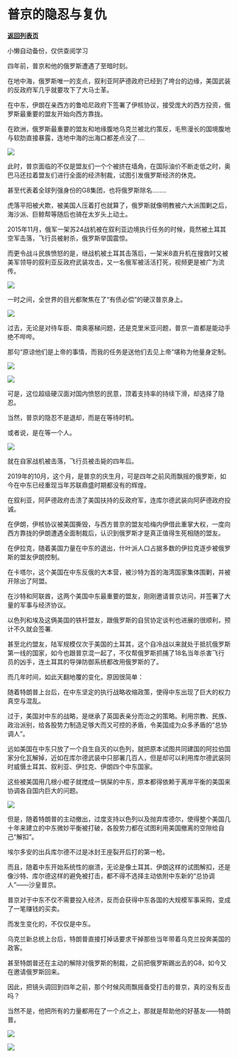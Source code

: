# 普京的隐忍与复仇

[**返回列表页**](/gzh/政事堂2019)

小懒自动备份，仅供查阅学习

  

四年前，普京和他的俄罗斯遭遇了至暗时刻。

  

在地中海，俄罗斯唯一的支点，叙利亚阿萨德政府已经到了垮台的边缘，美国武装的反政府军几乎就要攻下了大马士革。

  

在中东，伊朗在亲西方的鲁哈尼政府下签署了伊核协议，接受庞大的西方投资，俄罗斯最重要的盟友开始向西方靠拢。

  

在欧洲，俄罗斯最重要的盟友和地缘腹地乌克兰被北约策反，毛熊漫长的国境腹地与软肋直接暴露，连地中海的出海口都差点没了....

  

![](https://mmbiz.qpic.cn/mmbiz_jpg/rxhS23yu8cOiaCe36a6A1KKAMtnEpLWCTZDicuFUkbR8IXqMFHpeKI3p4Sm7RaIl0nTFdE9ichePogvQkHpaibQybw/640?wx_fmt=jpeg)

  

此时，普京面临的不仅是盟友们一个个被挤在墙角，在国际油价不断走低之时，奥巴马还拉着盟友们进行全面的经济制裁，试图引发俄罗斯经济的休克。

  

甚至代表着全球列强身份的G8集团，也将俄罗斯除名........

  

虎落平阳被犬欺，被美国人压着打也就算了，俄罗斯就像明教被六大派围剿之后，海沙派、巨鲸帮等随后也骑在太岁头上动土。

  

2015年11月，俄军一架苏24战机被在叙利亚边境执行任务的时候，竟然被土耳其空军击落，飞行员被射杀，俄罗斯举国震惊。

  

而更令战斗民族愤怒的是，继战机被土耳其击落后，一架米8直升机在搜救时又被美军领导的叙利亚反政府武装攻击，又一名俄军被活活打死，视频更是被广为流传。

  

![](https://mmbiz.qpic.cn/mmbiz_jpg/rxhS23yu8cOiaCe36a6A1KKAMtnEpLWCTGicOxeNibOFSM2FAiaoOl9j1icctyDx0AkaQakKVHV8tcXEGShWconuN9g/640?wx_fmt=jpeg)

  

一时之间，全世界的目光都聚焦在了“有债必偿”的硬汉普京身上。

  

![](https://mmbiz.qpic.cn/mmbiz_jpg/rxhS23yu8cOiaCe36a6A1KKAMtnEpLWCT69f9pfKZiaNkCwHcFgZ2y0xhTkOkqkxyKzlDxyECBAG6o98eLagM6pA/640?wx_fmt=jpeg)

  

过去，无论是对待车臣、南奥塞梯问题，还是克里米亚问题，普京一直都是能动手绝不哔哔。

  

那句“原谅他们是上帝的事情，而我的任务是送他们去见上帝”堪称为他量身定制。

  

![](https://mmbiz.qpic.cn/mmbiz_png/rxhS23yu8cOiaCe36a6A1KKAMtnEpLWCTUHed4K6fH39uM1W4icgwlMv8fTqTmFSdGOFibYgCQBtssTuFwyZ79wAA/640?wx_fmt=png)

![](https://mmbiz.qpic.cn/mmbiz_png/rxhS23yu8cOiaCe36a6A1KKAMtnEpLWCTQD8ibz31aVUbby94qdXBQIiaTnKTSh9l0GLiaUvYibiciauKfFwgPdZkPYEg/640?wx_fmt=png)

  

可是，这位超级硬汉面对国内愤怒的民意，顶着支持率的持续下滑，却选择了隐忍。

  

当然，普京的隐忍不是退却，而是在等待时机。

  

或者说，是在等一个人。

  

![](https://mmbiz.qpic.cn/mmbiz_jpg/rxhS23yu8cOiaCe36a6A1KKAMtnEpLWCT7nNsNicVM9f0ULfEbA4iaflvpCcLwMojYicdphcuUJT861MTfXQZibxasA/640?wx_fmt=jpeg)

  

就在自家战机被击落，飞行员被击毙的四年后。  

  

2019年的10月，这个月，是普京的庆生月，可是四年之前风雨飘摇的俄罗斯，如今在中东已经重现当年苏联鼎盛时期都没有的辉煌。

  

在叙利亚，阿萨德政府击溃了美国扶持的反政府军，连库尔德武装向阿萨德政府投诚。  

  

在伊朗，伊核协议被美国撕毁，与西方普京的盟友哈梅内伊借此重掌大权，一度向西方靠拢的伊朗遭遇全面制裁后，认识到俄罗斯才是真正值得生死相随的盟友。  

  

在伊拉克，随着美国力量在中东的退出，什叶派人口占据多数的伊拉克逐步被俄罗斯的盟友伊朗控制。

  

在卡塔尔，这个美国在中东反俄的大本营，被沙特为首的海湾国家集体围剿，并被开除出了阿盟。

  

在沙特和阿联酋，这两个美国中东最重要的盟友，刚刚邀请普京访问，并签署了大量的军事与经济协议。

  

以色列和埃及这俩美国的铁杆盟友，跟俄罗斯的自贸协定谈判也进展的很顺利，预计不久就会签署.

  

甚至北约盟友，陆军规模仅次于美国的土耳其，这个自冷战以来就处于抵抗俄罗斯第一线的国家，如今也跟普京混一起了，不仅帮俄罗斯抓捕了18名当年杀害飞行员的凶手，连土耳其的导弹防御系统都改用俄罗斯的了。

  

而几年时间，如此天翻地覆的变化，原因很简单：

  

随着特朗普上台后，在中东坚定的执行战略收缩政策，使得中东出现了巨大的权力真空与混乱。

  

过于，美国对中东的战略，是继承了英国表亲分而治之的策略。利用宗教、民族、政治派别，给各股势力制造足够大而又可控的矛盾，令美国成为众多矛盾的“总协调人”。

  

远如美国在中东只放了一个自生自灭的以色列，就把原本试图共同建国的阿拉伯国家分化瓦解掉，近如在库尔德武装中只部署几百人，但是却可以利用库尔德武装同时威慑土耳其、叙利亚、伊拉克、伊朗四个中东国家。

  

这些被美国用几根小棍子就搅成一锅屎的中东，原本都得依赖于离岸平衡的美国来协调各自国内巨大的问题。  

  

![](https://mmbiz.qpic.cn/mmbiz_jpg/rxhS23yu8cOiaCe36a6A1KKAMtnEpLWCTadQMTnzccypUeMQOt2SMOk4o9bzsLr7picazv7bc5AG3qRMVkRLMRibw/640?wx_fmt=jpeg)

  

但是，随着特朗普的主动撤出，过度支持以色列以及抛弃库德尔，使得整个美国几十年来建立的中东微妙平衡被打破，各股势力都在试图利用美国撤离的空隙给自己“解扣”。

  

埃尔多安的出兵库尔德不过是冰封王座裂开后打的第一枪。  

  

而且，随着中东开始系统性的崩溃，无论是像土耳其、伊朗这样的试图解扣，还是像沙特、库尔德这样的避免被打击，都不得不选择主动依附中东新的“总协调人”——沙皇普京。

  

普京对于中东不仅不需要投入经济，反而会获得中东各国的大规模军事采购，变成了一笔赚钱的买卖。

  

而发生变化的，不仅仅是中东。

  

乌克兰新总统上台后，特朗普直接打掉话要求干掉那些当年带着乌克兰投奔美国的政客。

  

甚至特朗普还在主动的解除对俄罗斯的制裁，之前把俄罗斯踢出去的G8，如今又在邀请俄罗斯回来。  

  

因此，把镜头调回到四年之前，那个时候风雨飘摇备受打击的普京，真的没有反击吗？

  

当然不是，他把所有的力量都用在了一个点之上，那就是帮助他的好基友——特朗普。  

  

![](https://mmbiz.qpic.cn/mmbiz_jpg/rxhS23yu8cOiaCe36a6A1KKAMtnEpLWCTqTdMm9v63vBVMKyqTQVKTrRNmLSE8Er91ojicttbM5K2K3MU5pQg6vg/640?wx_fmt=jpeg)

![](https://mmbiz.qpic.cn/mmbiz_jpg/rxhS23yu8cPp0iaKAfe0ZsWfgGcY72o9Nror8TicrtnlDsqzY7y4Kum4fM3X0FMEGlbvm9HvZUiaETSnLt4DHNLbQ/640?wx_fmt=jpeg)

